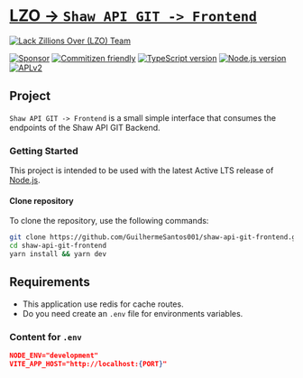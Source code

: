 # [LZO -> `Shaw API GIT -> Frontend`][sponsor]

[![Lack Zillions Over (LZO) Team][lzo-badge]][sponsor]

[![Sponsor][sponsor-badge]][sponsor]
[![Commitizen friendly][commitizen-badge]][commitizen]
[![TypeScript version][ts-badge]][typescript-4-6]
[![Node.js version][nodejs-badge]][nodejs]
[![APLv2][license-badge]][license]

## Project

`Shaw API GIT -> Frontend` is a small simple interface that consumes the endpoints of the Shaw API GIT Backend.

### Getting Started

This project is intended to be used with the latest Active LTS release of [Node.js][nodejs].

#### Clone repository

To clone the repository, use the following commands:

```sh
git clone https://github.com/GuilhermeSantos001/shaw-api-git-frontend.git
cd shaw-api-git-frontend
yarn install && yarn dev
```

## Requirements

- This application use redis for cache routes.
- Do you need create an `.env` file for environments variables.

### Content for `.env`

```json
NODE_ENV="development"
VITE_APP_HOST="http://localhost:{PORT}"
```

[commitizen-badge]: https://img.shields.io/badge/commitizen-friendly-brightgreen.svg
[commitizen]: http://commitizen.github.io/cz-cli/
[ts-badge]: https://img.shields.io/badge/TypeScript-4.6-blue.svg
[nodejs-badge]: https://img.shields.io/badge/Node.js->=%2016.15-blue.svg
[nodejs]: https://nodejs.org/dist/latest-v16.x/docs/api/
[typescript-4-6]: https://devblogs.microsoft.com/typescript/announcing-typescript-4-6/
[sponsor-badge]: https://img.shields.io/badge/♥-Sponsor-fc0fb5.svg
[sponsor]: https://github.com/sponsors/guilhermesantos001
[lzo-badge]: https://img.shields.io/badge/Lack%20Zillions%20Over%20(LZO)-My%20Legacy-fc0fb5.svg?color=blue&logo=Crowdsource&logoColor=white&style=for-the-badge
[license-badge]: https://img.shields.io/badge/license-APLv2-blue.svg
[license]: https://github.com/guilhermesantos001/shaw-api-git-backend/blob/main/LICENSE
